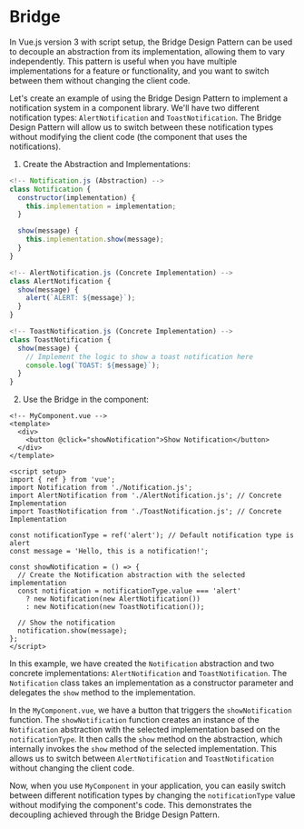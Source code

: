 # Bridge

In Vue.js version 3 with script setup, the Bridge Design Pattern can be used to decouple an abstraction from its implementation, allowing them to vary independently. This pattern is useful when you have multiple implementations for a feature or functionality, and you want to switch between them without changing the client code.

Let's create an example of using the Bridge Design Pattern to implement a notification system in a component library. We'll have two different notification types: `AlertNotification` and `ToastNotification`. The Bridge Design Pattern will allow us to switch between these notification types without modifying the client code (the component that uses the notifications).

1. Create the Abstraction and Implementations:

```js
<!-- Notification.js (Abstraction) -->
class Notification {
  constructor(implementation) {
    this.implementation = implementation;
  }

  show(message) {
    this.implementation.show(message);
  }
}

<!-- AlertNotification.js (Concrete Implementation) -->
class AlertNotification {
  show(message) {
    alert(`ALERT: ${message}`);
  }
}

<!-- ToastNotification.js (Concrete Implementation) -->
class ToastNotification {
  show(message) {
    // Implement the logic to show a toast notification here
    console.log(`TOAST: ${message}`);
  }
}
```

2. Use the Bridge in the component:

```vue
<!-- MyComponent.vue -->
<template>
  <div>
    <button @click="showNotification">Show Notification</button>
  </div>
</template>

<script setup>
import { ref } from 'vue';
import Notification from './Notification.js';
import AlertNotification from './AlertNotification.js'; // Concrete Implementation
import ToastNotification from './ToastNotification.js'; // Concrete Implementation

const notificationType = ref('alert'); // Default notification type is alert
const message = 'Hello, this is a notification!';

const showNotification = () => {
  // Create the Notification abstraction with the selected implementation
  const notification = notificationType.value === 'alert'
    ? new Notification(new AlertNotification())
    : new Notification(new ToastNotification());

  // Show the notification
  notification.show(message);
};
</script>
```

In this example, we have created the `Notification` abstraction and two concrete implementations: `AlertNotification` and `ToastNotification`. The `Notification` class takes an implementation as a constructor parameter and delegates the `show` method to the implementation.

In the `MyComponent.vue`, we have a button that triggers the `showNotification` function. The `showNotification` function creates an instance of the `Notification` abstraction with the selected implementation based on the `notificationType`. It then calls the `show` method on the abstraction, which internally invokes the `show` method of the selected implementation. This allows us to switch between `AlertNotification` and `ToastNotification` without changing the client code.

Now, when you use `MyComponent` in your application, you can easily switch between different notification types by changing the `notificationType` value without modifying the component's code. This demonstrates the decoupling achieved through the Bridge Design Pattern.